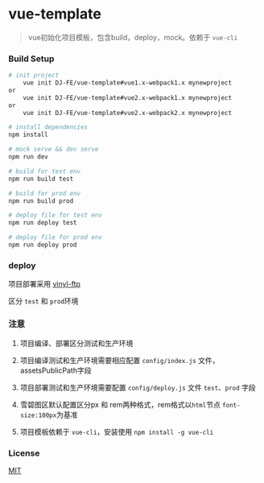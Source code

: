 # vue-template

> vue初始化项目模板，包含build，deploy，mock。依赖于 `vue-cli`

### Build Setup

``` bash
# init project
    vue init DJ-FE/vue-template#vue1.x-webpack1.x mynewproject  
or
    vue init DJ-FE/vue-template#vue2.x-webpack1.x mynewproject  
or
    vue init DJ-FE/vue-template#vue2.x-webpack2.x mynewproject  

# install dependencies
npm install

# mock serve && dev serve
npm run dev

# build for test env
npm run build test

# build for prod env
npm run build prod

# deploy file for test env
npm run deploy test

# deploy file for prod env
npm run deploy prod

```

### deploy

项目部署采用 [vinyl-ftp](https://github.com/morris/vinyl-ftp)

区分 `test` 和 `prod`环境

### 注意

1. 项目编译、部署区分测试和生产环境

2. 项目编译测试和生产环境需要相应配置 `config/index.js` 文件，assetsPublicPath字段

3. 项目部署测试和生产环境需要配置 `config/deploy.js` 文件 `test`、`prod` 字段

4. 雪碧图区默认配置区分px 和 rem两种格式，rem格式以`html`节点 `font-size:100px`为基准

5. 项目模板依赖于 `vue-cli`，安装使用 `npm install -g vue-cli`

### License

[MIT](http://opensource.org/licenses/MIT)
